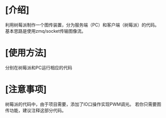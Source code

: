 # [介绍]
利用树莓派制作一个图传装置，分为服务端（PC）和客户端（树莓派）的代码。
基本思路是使用zmq/socket传输图像流。

# [使用方法]
分别在树莓派和PC运行相应的代码

# [注意事项]
树莓派的代码中，由于项目需要，添加了IO口操作实现PWM调光。
若你只需要图传功能，建议注释这部分代码。
